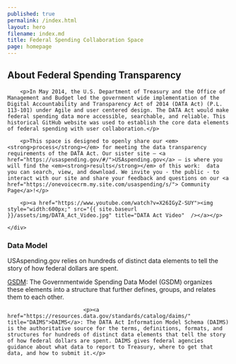 ```yaml
---
published: true
permalink: /index.html
layout: hero
filename: index.md
title: Federal Spending Collaboration Space
page: homepage
---
```



<div class="row">
    <div class="col-md-8">
        <h2 class="mt-0">About Federal Spending Transparency</h2>

        <p>In May 2014, the U.S. Department of Treasury and the Office of Management and Budget led the government wide implementation of the Digital Accountability and Transparency Act of 2014 (DATA Act) (P.L. 113-101) under Agile and user centered design. The DATA Act would make federal spending data more accessible, searchable, and reliable. This historical GitHub website was used to establish the core data elements of federal spending with user collaboration.</p>

        <p>This space is designed to openly share our <em><strong>process</strong></em> for meeting the data transparency requirements of the DATA Act. Our sister site — <a href="https://usaspending.gov/#/">USAspending.gov</a> — is where you will find the <em><strong>results</strong></em> of this work:  data you can search, view, and download. We invite you - the public - to interact with our site and share your feedback and questions on our <a href="https://onevoicecrm.my.site.com/usaspending/s/"> Community Page</a>!</p>

        <p><a href="https://www.youtube.com/watch?v=X26IGyZ-SUY"><img style="width:600px;" src="{{ site.baseurl }}/assets/img/DATA_Act_Video.jpg" title="DATA Act Video"  /></a></p>

    </div>
</div>


<div class="row">
    <div class="col-md-12">
        <div class="panel panel-default">
            <div class="panel-heading">
                <h3>Data Model</h3>
            </div>
            <div class="panel-body">
                <div class="media">
                    <div class="media-left">
                        <span class="glyphicon glyphicon-list-alt"></span>
                    </div>
                    <div class="media-body">
                        <p>USAspending.gov relies on hundreds of distinct data elements to tell the story of how federal dollars are spent.</p> 
                         <p><a href="https://fiscal.treasury.gov/data-transparency/GSDM-current.html" title="GSDM">GSDM</a>: The Governmentwide Spending Data Model (GSDM) organizes these elements into a structure that further defines, groups, and relates them to each other.  
                           
                            <p><a href="https://resources.data.gov/standards/catalog/daims/" title="DAIMS">DAIMS</a>: The DATA Act Information Model Schema (DAIMS) is the authoritative source for the terms, definitions, formats, and structures for hundreds of distinct data elements that tell the story of how federal dollars are spent. DAIMS gives federal agencies guidance about what data to report to Treasury, where to get that data, and how to submit it.</p>
                   
